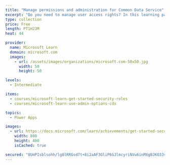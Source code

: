 ```yaml
---
title: "Manage permissions and administration for Common Data Service"
excerpt: "Do you need to manage user access rights? In this learning path, you will learn how to manage permissions associated with environments and entities.  You will also learn about different administrative portals and how to access each."
type: collection
price: Free
length: PT1H23M
heat: 44

provider:
  name: Microsoft Learn
  domain: microsoft.com
  images:
    - url: /assets/images/organizations/microsoft.com-50x50.jpg
      width: 50
      height: 50

levels:
  - Intermediate

items:
  - courses/microsoft-learn-get-started-security-roles
  - courses/microsoft-learn-use-admin-options-cds

topics:
  - Power Apps

images:
  - url: https://docs.microsoft.com/learn/achievements/get-started-security-roles-social.png
    width: 800
    height: 400
    isCached: true

secured: "8UmPIsblsohh/lg8lRRGsd7t+8i2aAF3GliP6GJlmcyriNVu6inMXgBJKO33vypns3LXLjP272pRDhKmRglz5SDuUc22rJGjMc2sfc6F2HGk5iBy1d9r2+pCcJFNb1FyG4ZVkisFy0u+r2PMYzHENI9f1bbrQuftFXgVuPmxgyKEey7i4Psl9KswfF1zsRunKgzeVKMzNo9ITV/rCwndhGlzuhX3+gBNnd8nW/nn/Qq1CpHAxG52gChY8uiAl7uSjMJpWvPpS6tSVdDHGSH+nDckGN3ifBex2Uk+mPmyY+wRhdXPFQIbsqpgBX/nahiYKoZKTED9/o9Azwj8H5Yqp7KQfc1w/pUaWnyiYmZhmWk=;V/hcoad452FDCdZp2rwOGw=="
---
```


